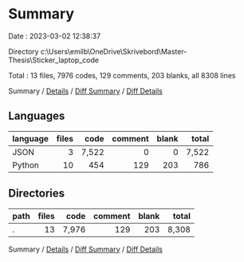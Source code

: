 # Summary

Date : 2023-03-02 12:38:37

Directory c:\\Users\\emilb\\OneDrive\\Skrivebord\\Master-Thesis\\Sticker_laptop_code

Total : 13 files,  7976 codes, 129 comments, 203 blanks, all 8308 lines

Summary / [Details](details.md) / [Diff Summary](diff.md) / [Diff Details](diff-details.md)

## Languages
| language | files | code | comment | blank | total |
| :--- | ---: | ---: | ---: | ---: | ---: |
| JSON | 3 | 7,522 | 0 | 0 | 7,522 |
| Python | 10 | 454 | 129 | 203 | 786 |

## Directories
| path | files | code | comment | blank | total |
| :--- | ---: | ---: | ---: | ---: | ---: |
| . | 13 | 7,976 | 129 | 203 | 8,308 |

Summary / [Details](details.md) / [Diff Summary](diff.md) / [Diff Details](diff-details.md)